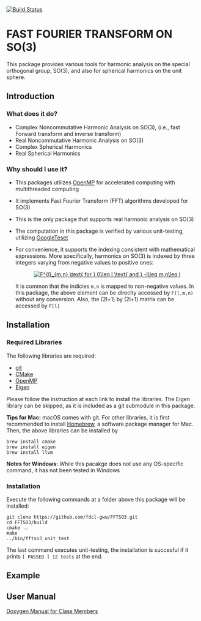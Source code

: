 [![Build Status](https://travis-ci.org/fdcl-gwu/FFTSO3.svg?branch=master)](https://travis-ci.org/fdcl-gwu/FFTSO3)

# FAST FOURIER TRANSFORM ON SO(3)

This package provides various tools for harmonic analysis on the special orthogonal group, SO(3), and also for spherical harmonics on the unit sphere. 

## Introduction 

### What does it do?

* Complex Noncommutative Harmonic Analysis on SO(3), (i.e., fast Forward transform and inverse transform)
* Real Noncommutative Harmonic Analysis on SO(3)
* Complex Spherical Harmonics
* Real Spherical Harmonics 


### Why should I use it?

* This packages utilizes [OpenMP](https://www.openmp.org) for accelerated computing with multithreaded computing
* It implements Fast Fourier Transform (FFT) algorithms developed for SO(3)
* This is the only package that supports real harmonic analysis on SO(3)
* The computation in this package is verified by various unit-testing, utilizing [GoogleTeset](https://github.com/google/googletest)
* For convenience, it supports the indexing consistent with mathematical expressions. More specifically, harmonics on SO(3) is indexed by three integers varying from negative values to positive ones:

	<center><a href="https://www.codecogs.com/eqnedit.php?latex=F^{l}_{m,n}&space;\text{&space;for&space;}&space;0\leq&space;l&space;\text{&space;and&space;}&space;-l\leq&space;m,n\leq&space;l" target="_blank"><img src="https://latex.codecogs.com/gif.latex?F^{l}_{m,n}&space;\text{&space;for&space;}&space;0\leq&space;l&space;\text{&space;and&space;}&space;-l\leq&space;m,n\leq&space;l" title="F^{l}_{m,n} \text{ for } 0\leq l \text{ and } -l\leq m,n\leq l" /></a></center>
		
	It is common that the indicies `m,n` is mapped to non-negative values. 
	In this package, the above element can be direclty accessed by `F(l,m,n)` without any conversion. 
	Also, the (2l+1) by (2l+1) matrix can be accessed by `F[l]`


## Installation

### Required Libraries
The following libraries are required:

* [git](https://git-scm.com)
* [CMake](https://cmake.org)
* [OpenMP](https://www.openmp.org) 
* [Eigen](http://eigen.tuxfamily.org/)

Please follow the instruction at each link to install the libraries. 
The Eigen library can be skipped, as it is included as a git submodule in this package.  

**Tips for Mac:**  macOS comes with git. For other libraries, it is first recommended to install [Homebrew](https://brew.sh), a software package manager for Mac. Then, the above libraries can be installed by

	brew install cmake
	brew install eigen
	brew install llvm

**Notes for Windows:** While this pacakge does not use any OS-specific command, it has not been tested in Windows

### Installation 

Execute the following commands at a folder above this package will be installed:

	git clone https://github.com/fdcl-gwu/FFTSO3.git
	cd FFTSO3/build
	cmake ..
	make
	../bin/fftso3_unit_test

The last command executes unit-testing, the installation is succesful if it prints `[ PASSED ] 12 tests` at the end.

## Example

## User Manual

[Doxygen Manual for Class Members](https://fdcl-gwu.github.io/FFTSO3/doc/html/index.html)

